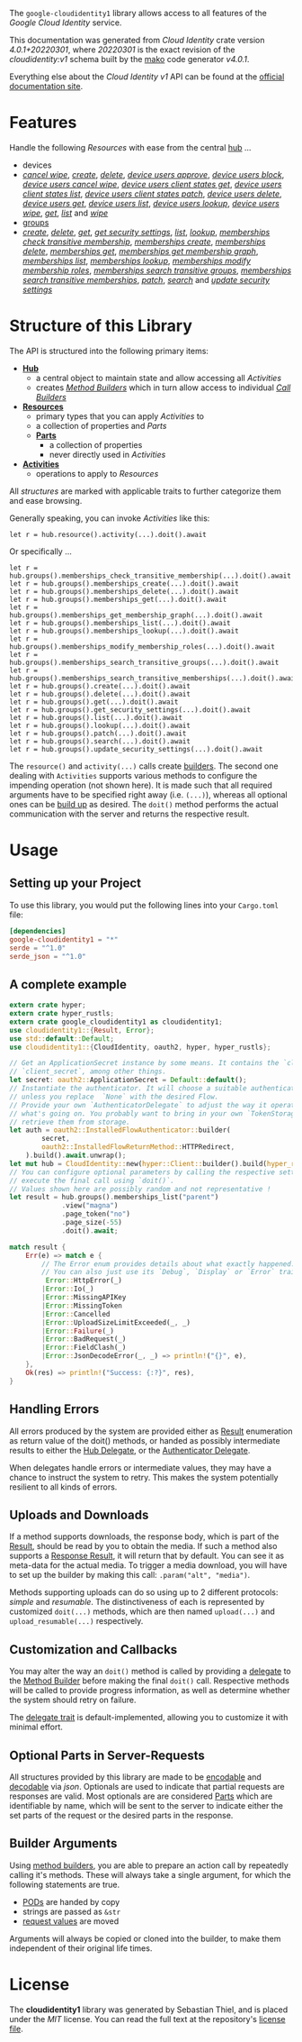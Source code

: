 <!---
DO NOT EDIT !
This file was generated automatically from 'src/generator/templates/api/README.md.mako'
DO NOT EDIT !
-->
The `google-cloudidentity1` library allows access to all features of the *Google Cloud Identity* service.

This documentation was generated from *Cloud Identity* crate version *4.0.1+20220301*, where *20220301* is the exact revision of the *cloudidentity:v1* schema built by the [mako](http://www.makotemplates.org/) code generator *v4.0.1*.

Everything else about the *Cloud Identity* *v1* API can be found at the
[official documentation site](https://cloud.google.com/identity/).
# Features

Handle the following *Resources* with ease from the central [hub](https://docs.rs/google-cloudidentity1/4.0.1+20220301/google_cloudidentity1/CloudIdentity) ... 

* devices
 * [*cancel wipe*](https://docs.rs/google-cloudidentity1/4.0.1+20220301/google_cloudidentity1/api::DeviceCancelWipeCall), [*create*](https://docs.rs/google-cloudidentity1/4.0.1+20220301/google_cloudidentity1/api::DeviceCreateCall), [*delete*](https://docs.rs/google-cloudidentity1/4.0.1+20220301/google_cloudidentity1/api::DeviceDeleteCall), [*device users approve*](https://docs.rs/google-cloudidentity1/4.0.1+20220301/google_cloudidentity1/api::DeviceDeviceUserApproveCall), [*device users block*](https://docs.rs/google-cloudidentity1/4.0.1+20220301/google_cloudidentity1/api::DeviceDeviceUserBlockCall), [*device users cancel wipe*](https://docs.rs/google-cloudidentity1/4.0.1+20220301/google_cloudidentity1/api::DeviceDeviceUserCancelWipeCall), [*device users client states get*](https://docs.rs/google-cloudidentity1/4.0.1+20220301/google_cloudidentity1/api::DeviceDeviceUserClientStateGetCall), [*device users client states list*](https://docs.rs/google-cloudidentity1/4.0.1+20220301/google_cloudidentity1/api::DeviceDeviceUserClientStateListCall), [*device users client states patch*](https://docs.rs/google-cloudidentity1/4.0.1+20220301/google_cloudidentity1/api::DeviceDeviceUserClientStatePatchCall), [*device users delete*](https://docs.rs/google-cloudidentity1/4.0.1+20220301/google_cloudidentity1/api::DeviceDeviceUserDeleteCall), [*device users get*](https://docs.rs/google-cloudidentity1/4.0.1+20220301/google_cloudidentity1/api::DeviceDeviceUserGetCall), [*device users list*](https://docs.rs/google-cloudidentity1/4.0.1+20220301/google_cloudidentity1/api::DeviceDeviceUserListCall), [*device users lookup*](https://docs.rs/google-cloudidentity1/4.0.1+20220301/google_cloudidentity1/api::DeviceDeviceUserLookupCall), [*device users wipe*](https://docs.rs/google-cloudidentity1/4.0.1+20220301/google_cloudidentity1/api::DeviceDeviceUserWipeCall), [*get*](https://docs.rs/google-cloudidentity1/4.0.1+20220301/google_cloudidentity1/api::DeviceGetCall), [*list*](https://docs.rs/google-cloudidentity1/4.0.1+20220301/google_cloudidentity1/api::DeviceListCall) and [*wipe*](https://docs.rs/google-cloudidentity1/4.0.1+20220301/google_cloudidentity1/api::DeviceWipeCall)
* [groups](https://docs.rs/google-cloudidentity1/4.0.1+20220301/google_cloudidentity1/api::Group)
 * [*create*](https://docs.rs/google-cloudidentity1/4.0.1+20220301/google_cloudidentity1/api::GroupCreateCall), [*delete*](https://docs.rs/google-cloudidentity1/4.0.1+20220301/google_cloudidentity1/api::GroupDeleteCall), [*get*](https://docs.rs/google-cloudidentity1/4.0.1+20220301/google_cloudidentity1/api::GroupGetCall), [*get security settings*](https://docs.rs/google-cloudidentity1/4.0.1+20220301/google_cloudidentity1/api::GroupGetSecuritySettingCall), [*list*](https://docs.rs/google-cloudidentity1/4.0.1+20220301/google_cloudidentity1/api::GroupListCall), [*lookup*](https://docs.rs/google-cloudidentity1/4.0.1+20220301/google_cloudidentity1/api::GroupLookupCall), [*memberships check transitive membership*](https://docs.rs/google-cloudidentity1/4.0.1+20220301/google_cloudidentity1/api::GroupMembershipCheckTransitiveMembershipCall), [*memberships create*](https://docs.rs/google-cloudidentity1/4.0.1+20220301/google_cloudidentity1/api::GroupMembershipCreateCall), [*memberships delete*](https://docs.rs/google-cloudidentity1/4.0.1+20220301/google_cloudidentity1/api::GroupMembershipDeleteCall), [*memberships get*](https://docs.rs/google-cloudidentity1/4.0.1+20220301/google_cloudidentity1/api::GroupMembershipGetCall), [*memberships get membership graph*](https://docs.rs/google-cloudidentity1/4.0.1+20220301/google_cloudidentity1/api::GroupMembershipGetMembershipGraphCall), [*memberships list*](https://docs.rs/google-cloudidentity1/4.0.1+20220301/google_cloudidentity1/api::GroupMembershipListCall), [*memberships lookup*](https://docs.rs/google-cloudidentity1/4.0.1+20220301/google_cloudidentity1/api::GroupMembershipLookupCall), [*memberships modify membership roles*](https://docs.rs/google-cloudidentity1/4.0.1+20220301/google_cloudidentity1/api::GroupMembershipModifyMembershipRoleCall), [*memberships search transitive groups*](https://docs.rs/google-cloudidentity1/4.0.1+20220301/google_cloudidentity1/api::GroupMembershipSearchTransitiveGroupCall), [*memberships search transitive memberships*](https://docs.rs/google-cloudidentity1/4.0.1+20220301/google_cloudidentity1/api::GroupMembershipSearchTransitiveMembershipCall), [*patch*](https://docs.rs/google-cloudidentity1/4.0.1+20220301/google_cloudidentity1/api::GroupPatchCall), [*search*](https://docs.rs/google-cloudidentity1/4.0.1+20220301/google_cloudidentity1/api::GroupSearchCall) and [*update security settings*](https://docs.rs/google-cloudidentity1/4.0.1+20220301/google_cloudidentity1/api::GroupUpdateSecuritySettingCall)




# Structure of this Library

The API is structured into the following primary items:

* **[Hub](https://docs.rs/google-cloudidentity1/4.0.1+20220301/google_cloudidentity1/CloudIdentity)**
    * a central object to maintain state and allow accessing all *Activities*
    * creates [*Method Builders*](https://docs.rs/google-cloudidentity1/4.0.1+20220301/google_cloudidentity1/client::MethodsBuilder) which in turn
      allow access to individual [*Call Builders*](https://docs.rs/google-cloudidentity1/4.0.1+20220301/google_cloudidentity1/client::CallBuilder)
* **[Resources](https://docs.rs/google-cloudidentity1/4.0.1+20220301/google_cloudidentity1/client::Resource)**
    * primary types that you can apply *Activities* to
    * a collection of properties and *Parts*
    * **[Parts](https://docs.rs/google-cloudidentity1/4.0.1+20220301/google_cloudidentity1/client::Part)**
        * a collection of properties
        * never directly used in *Activities*
* **[Activities](https://docs.rs/google-cloudidentity1/4.0.1+20220301/google_cloudidentity1/client::CallBuilder)**
    * operations to apply to *Resources*

All *structures* are marked with applicable traits to further categorize them and ease browsing.

Generally speaking, you can invoke *Activities* like this:

```Rust,ignore
let r = hub.resource().activity(...).doit().await
```

Or specifically ...

```ignore
let r = hub.groups().memberships_check_transitive_membership(...).doit().await
let r = hub.groups().memberships_create(...).doit().await
let r = hub.groups().memberships_delete(...).doit().await
let r = hub.groups().memberships_get(...).doit().await
let r = hub.groups().memberships_get_membership_graph(...).doit().await
let r = hub.groups().memberships_list(...).doit().await
let r = hub.groups().memberships_lookup(...).doit().await
let r = hub.groups().memberships_modify_membership_roles(...).doit().await
let r = hub.groups().memberships_search_transitive_groups(...).doit().await
let r = hub.groups().memberships_search_transitive_memberships(...).doit().await
let r = hub.groups().create(...).doit().await
let r = hub.groups().delete(...).doit().await
let r = hub.groups().get(...).doit().await
let r = hub.groups().get_security_settings(...).doit().await
let r = hub.groups().list(...).doit().await
let r = hub.groups().lookup(...).doit().await
let r = hub.groups().patch(...).doit().await
let r = hub.groups().search(...).doit().await
let r = hub.groups().update_security_settings(...).doit().await
```

The `resource()` and `activity(...)` calls create [builders][builder-pattern]. The second one dealing with `Activities` 
supports various methods to configure the impending operation (not shown here). It is made such that all required arguments have to be 
specified right away (i.e. `(...)`), whereas all optional ones can be [build up][builder-pattern] as desired.
The `doit()` method performs the actual communication with the server and returns the respective result.

# Usage

## Setting up your Project

To use this library, you would put the following lines into your `Cargo.toml` file:

```toml
[dependencies]
google-cloudidentity1 = "*"
serde = "^1.0"
serde_json = "^1.0"
```

## A complete example

```Rust
extern crate hyper;
extern crate hyper_rustls;
extern crate google_cloudidentity1 as cloudidentity1;
use cloudidentity1::{Result, Error};
use std::default::Default;
use cloudidentity1::{CloudIdentity, oauth2, hyper, hyper_rustls};

// Get an ApplicationSecret instance by some means. It contains the `client_id` and 
// `client_secret`, among other things.
let secret: oauth2::ApplicationSecret = Default::default();
// Instantiate the authenticator. It will choose a suitable authentication flow for you, 
// unless you replace  `None` with the desired Flow.
// Provide your own `AuthenticatorDelegate` to adjust the way it operates and get feedback about 
// what's going on. You probably want to bring in your own `TokenStorage` to persist tokens and
// retrieve them from storage.
let auth = oauth2::InstalledFlowAuthenticator::builder(
        secret,
        oauth2::InstalledFlowReturnMethod::HTTPRedirect,
    ).build().await.unwrap();
let mut hub = CloudIdentity::new(hyper::Client::builder().build(hyper_rustls::HttpsConnectorBuilder::new().with_native_roots().https_or_http().enable_http1().enable_http2().build()), auth);
// You can configure optional parameters by calling the respective setters at will, and
// execute the final call using `doit()`.
// Values shown here are possibly random and not representative !
let result = hub.groups().memberships_list("parent")
             .view("magna")
             .page_token("no")
             .page_size(-55)
             .doit().await;

match result {
    Err(e) => match e {
        // The Error enum provides details about what exactly happened.
        // You can also just use its `Debug`, `Display` or `Error` traits
         Error::HttpError(_)
        |Error::Io(_)
        |Error::MissingAPIKey
        |Error::MissingToken
        |Error::Cancelled
        |Error::UploadSizeLimitExceeded(_, _)
        |Error::Failure(_)
        |Error::BadRequest(_)
        |Error::FieldClash(_)
        |Error::JsonDecodeError(_, _) => println!("{}", e),
    },
    Ok(res) => println!("Success: {:?}", res),
}

```
## Handling Errors

All errors produced by the system are provided either as [Result](https://docs.rs/google-cloudidentity1/4.0.1+20220301/google_cloudidentity1/client::Result) enumeration as return value of
the doit() methods, or handed as possibly intermediate results to either the 
[Hub Delegate](https://docs.rs/google-cloudidentity1/4.0.1+20220301/google_cloudidentity1/client::Delegate), or the [Authenticator Delegate](https://docs.rs/yup-oauth2/*/yup_oauth2/trait.AuthenticatorDelegate.html).

When delegates handle errors or intermediate values, they may have a chance to instruct the system to retry. This 
makes the system potentially resilient to all kinds of errors.

## Uploads and Downloads
If a method supports downloads, the response body, which is part of the [Result](https://docs.rs/google-cloudidentity1/4.0.1+20220301/google_cloudidentity1/client::Result), should be
read by you to obtain the media.
If such a method also supports a [Response Result](https://docs.rs/google-cloudidentity1/4.0.1+20220301/google_cloudidentity1/client::ResponseResult), it will return that by default.
You can see it as meta-data for the actual media. To trigger a media download, you will have to set up the builder by making
this call: `.param("alt", "media")`.

Methods supporting uploads can do so using up to 2 different protocols: 
*simple* and *resumable*. The distinctiveness of each is represented by customized 
`doit(...)` methods, which are then named `upload(...)` and `upload_resumable(...)` respectively.

## Customization and Callbacks

You may alter the way an `doit()` method is called by providing a [delegate](https://docs.rs/google-cloudidentity1/4.0.1+20220301/google_cloudidentity1/client::Delegate) to the 
[Method Builder](https://docs.rs/google-cloudidentity1/4.0.1+20220301/google_cloudidentity1/client::CallBuilder) before making the final `doit()` call. 
Respective methods will be called to provide progress information, as well as determine whether the system should 
retry on failure.

The [delegate trait](https://docs.rs/google-cloudidentity1/4.0.1+20220301/google_cloudidentity1/client::Delegate) is default-implemented, allowing you to customize it with minimal effort.

## Optional Parts in Server-Requests

All structures provided by this library are made to be [encodable](https://docs.rs/google-cloudidentity1/4.0.1+20220301/google_cloudidentity1/client::RequestValue) and 
[decodable](https://docs.rs/google-cloudidentity1/4.0.1+20220301/google_cloudidentity1/client::ResponseResult) via *json*. Optionals are used to indicate that partial requests are responses 
are valid.
Most optionals are are considered [Parts](https://docs.rs/google-cloudidentity1/4.0.1+20220301/google_cloudidentity1/client::Part) which are identifiable by name, which will be sent to 
the server to indicate either the set parts of the request or the desired parts in the response.

## Builder Arguments

Using [method builders](https://docs.rs/google-cloudidentity1/4.0.1+20220301/google_cloudidentity1/client::CallBuilder), you are able to prepare an action call by repeatedly calling it's methods.
These will always take a single argument, for which the following statements are true.

* [PODs][wiki-pod] are handed by copy
* strings are passed as `&str`
* [request values](https://docs.rs/google-cloudidentity1/4.0.1+20220301/google_cloudidentity1/client::RequestValue) are moved

Arguments will always be copied or cloned into the builder, to make them independent of their original life times.

[wiki-pod]: http://en.wikipedia.org/wiki/Plain_old_data_structure
[builder-pattern]: http://en.wikipedia.org/wiki/Builder_pattern
[google-go-api]: https://github.com/google/google-api-go-client

# License
The **cloudidentity1** library was generated by Sebastian Thiel, and is placed 
under the *MIT* license.
You can read the full text at the repository's [license file][repo-license].

[repo-license]: https://github.com/Byron/google-apis-rsblob/main/LICENSE.md

